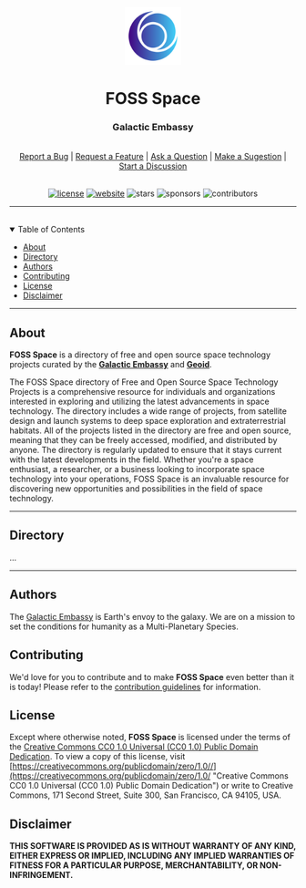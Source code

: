 <p align="center">
    <img src="https://github.com/galactic-embassy/.assets/blob/086008d75557f9ce29e2a46dfdbcc3912b6443ce/logo/galactic_embassy_logo_light.png" width="20%" height="20%" alt="Galactic Embassy Logo">
</p>
<h1 align='center' style='border-bottom: none;'>FOSS Space</h1>
<h3 align='center'>Galactic Embassy</h3>
<br/>
<div align="center">
  <a href="https://github.com/galactic-embassy/foss-space/issues/new?assignees=&labels=Needs%3A+Triage+%3Amag%3A%2Ctype%3Abug-suspected&template=bug_report.yml">Report a Bug</a>
  |
  <a href="https://github.com/galactic-embassy/foss-space/issues/new?assignees=&labels=Needs%3A+Triage+%3Amag%3A%2Ctype%3Afeature-request%2CHelp+wanted+%F0%9F%AA%A7&template=feature_request.yml">Request a Feature</a>
  |
  <a href="https://github.com/galactic-embassy/foss-space/issues/new?assignees=&labels=Needs%3A+Triage+%3Amag%3A%2Ctype%3Aquestion&template=question.yml">Ask a Question</a>
  |
  <a href="https://github.com/galactic-embassy/foss-space/issues/new?assignees=&labels=Needs%3A+Triage+%3Amag%3A%2Ctype%3Aenhancement&template=suggestion.yml">Make a Sugestion</a>
  |
  <a href="https://github.com/galactic-embassy/foss-space/discussions">Start a Discussion</a>
</div>
<br/>
<div align="center">

  [![license](https://img.shields.io/github/license/galactic-embassy/foss-space?color=green&label=license&style=flat)](LICENSE.md)
  [![website](https://img.shields.io/website?color=blue&down_color=red&down_message=offline&label=website&style=flat&up_color=green&up_message=online&url=https%3A%2F%2Fwww.fossspace.com)](https://www.fossspace.com)
  ![stars](https://img.shields.io/github/stars/galactic-embassy/foss-space?color=blue&label=stars&style=flat)
  ![sponsors](https://img.shields.io/github/sponsors/starling-cloud?color=blue&label=sponsors&style=flat)
  ![contributors](https://img.shields.io/github/contributors/galactic-embassy/foss-space?color=blue&label=contributors&style=flat)

</div>


---


<br/>
<details open="open">
<summary>Table of Contents</summary>

- [About](#about)
- [Directory](#directory)
- [Authors](#authors)
- [Contributing](#contributing)
- [License](#license)
- [Disclaimer](#disclaimer)

</details>

---


## About

**FOSS Space** is a directory of free and open source space technology projects curated by the **[Galactic Embassy](https://www.galacticembassy.com/ "Galactic Embassy website")** and **[Geoid](https://www.geoid.org "Geoid website")**.

The FOSS Space directory of Free and Open Source Space Technology Projects is a comprehensive resource for individuals and organizations interested in exploring and utilizing the latest advancements in space technology. The directory includes a wide range of projects, from satellite design and launch systems to deep space exploration and extraterrestrial habitats. All of the projects listed in the directory are free and open source, meaning that they can be freely accessed, modified, and distributed by anyone. The directory is regularly updated to ensure that it stays current with the latest developments in the field. Whether you're a space enthusiast, a researcher, or a business looking to incorporate space technology into your operations, FOSS Space is an invaluable resource for discovering new opportunities and possibilities in the field of space technology.

---

## Directory

...


---


## Authors

The [Galactic Embassy](https://www.galacticembassy.com/) is Earth's envoy to the galaxy. We are on a mission to set the conditions for humanity as a Multi-Planetary Species.


## Contributing

We'd love for you to contribute and to make **FOSS Space** even better than it is today!
Please refer to the [contribution guidelines](.github/CONTRIBUTING.md) for information.


## License

Except where otherwise noted, **FOSS Space** is licensed under the terms of the [Creative Commons CC0 1.0 Universal (CC0 1.0) Public Domain Dedication](https://creativecommons.org/publicdomain/zero/1.0/ "Creative Commons CC0 1.0 Universal (CC0 1.0) Public Domain Dedication"). To view a copy of this license, visit [https://creativecommons.org/publicdomain/zero/1.0//](https://creativecommons.org/publicdomain/zero/1.0/ "Creative Commons CC0 1.0 Universal (CC0 1.0) Public Domain Dedication") or write to Creative Commons, 171 Second Street, Suite 300, San Francisco, CA 94105, USA.


## Disclaimer

**THIS SOFTWARE IS PROVIDED AS IS WITHOUT WARRANTY OF ANY KIND, EITHER EXPRESS OR IMPLIED, INCLUDING ANY IMPLIED WARRANTIES OF FITNESS FOR A PARTICULAR PURPOSE, MERCHANTABILITY, OR NON-INFRINGEMENT.**
